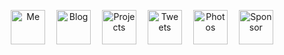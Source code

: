 <p align="center">
  <a href="https://antfu.me"><img src='https://github.com/antfu/antfu/raw/master/me.svg?sanitize=true' alt="Me" title="Me" height='55px'/></a>　
  <a href="https://antfu.me/blog"><img src='https://github.com/antfu/antfu/raw/master/blog.svg?sanitize=true' alt="Blog" title="Blog" height='55px'/></a>　
  <a href="https://antfu.me/projects"><img src='https://github.com/antfu/antfu/raw/master/projects.svg?sanitize=true' alt="Projects" title="Projects" height='55px'/></a>　
  <a href="https://twitter.com/antfu7"><img src='https://github.com/antfu/antfu/raw/master/tweets.svg?sanitize=true' alt="Tweets" title="Tweets" height='55px'/></a>　
  <a href="https://instagram.com/antfu7"><img src='https://github.com/antfu/antfu/raw/master/photos.svg?sanitize=true' alt="Photos" title="Photos" height='55px'/></a>　
  <a href="https://github.com/sponsors/antfu"><img src='https://github.com/antfu/antfu/raw/master/sponsor.svg?sanitize=true' alt="Sponsor" title="Sponsor" height='55px'/></a>
</p>
